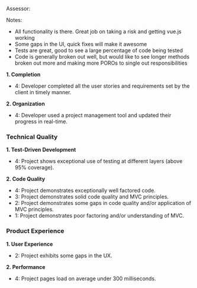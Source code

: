 Assessor:

Notes:
* All functionality is there. Great job on taking a risk and getting vue.js
 working
* Some gaps in the UI, quick fixes will make it awesome
* Tests are great, good to see a large percentage of code being tested
* Code is generally broken out well, but would like to see longer methods broken
 out more and making more POROs to single out responsibilities


**1. Completion**

* 4: Developer completed all the user stories and requirements set by the client in timely manner.

**2. Organization**

* 4: Developer used a project management tool and updated their progress in real-time.

### Technical Quality

**1. Test-Driven Development**

* 4: Project shows exceptional use of testing at different layers (above 95% coverage).

**2. Code Quality**

* 4: Project demonstrates exceptionally well factored code.
* 3: Project demonstrates solid code quality and MVC principles.
* 2: Project demonstrates some gaps in code quality and/or application of MVC principles.
* 1: Project demonstrates poor factoring and/or understanding of MVC.

### Product Experience

**1. User Experience**

* 2: Project exhibits some gaps in the UX.

**2. Performance**

* 4: Project pages load on average under 300 milliseconds.
